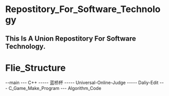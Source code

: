 # Repostitory_For_Software_Technology
This Is A Union Repostitory For Software Technology.
---
# Flie_Structure
--main
--- C++ 
----- 蓝桥杯
----- Universal-Online-Judge
----- Daliy-Edit
--- C_Game_Make_Program
--- Algorithm_Code
